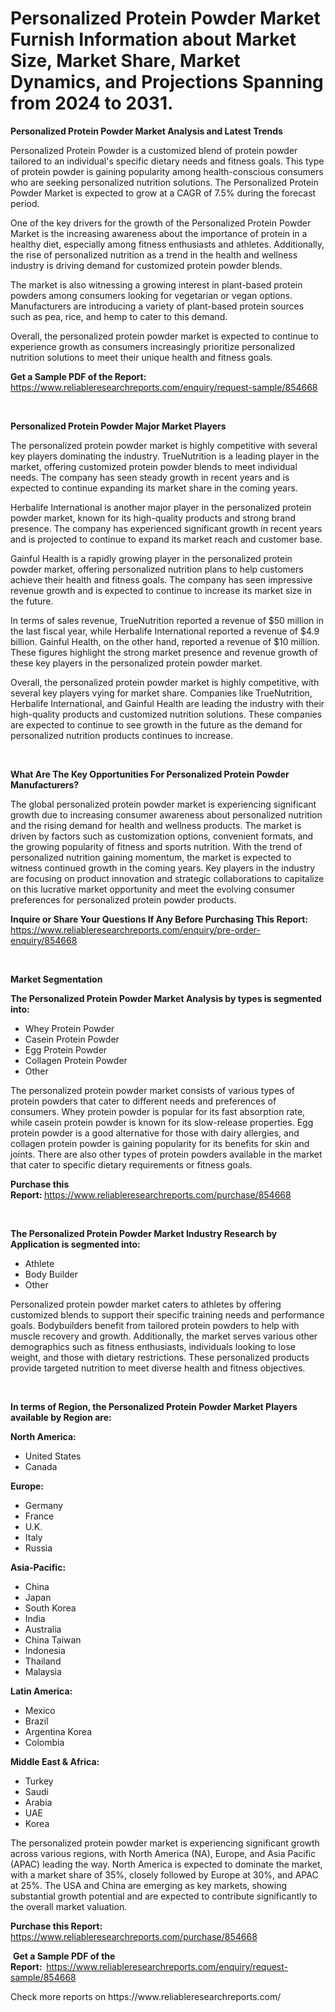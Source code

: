 <p><h1>Personalized Protein Powder Market Furnish Information about Market Size, Market Share, Market Dynamics, and Projections Spanning from 2024 to 2031.</h1></p><p><strong>Personalized Protein Powder Market Analysis and Latest Trends</strong></p>
<p><p>Personalized Protein Powder is a customized blend of protein powder tailored to an individual's specific dietary needs and fitness goals. This type of protein powder is gaining popularity among health-conscious consumers who are seeking personalized nutrition solutions. The Personalized Protein Powder Market is expected to grow at a CAGR of 7.5% during the forecast period.</p><p>One of the key drivers for the growth of the Personalized Protein Powder Market is the increasing awareness about the importance of protein in a healthy diet, especially among fitness enthusiasts and athletes. Additionally, the rise of personalized nutrition as a trend in the health and wellness industry is driving demand for customized protein powder blends.</p><p>The market is also witnessing a growing interest in plant-based protein powders among consumers looking for vegetarian or vegan options. Manufacturers are introducing a variety of plant-based protein sources such as pea, rice, and hemp to cater to this demand.</p><p>Overall, the personalized protein powder market is expected to continue to experience growth as consumers increasingly prioritize personalized nutrition solutions to meet their unique health and fitness goals.</p></p>
<p><strong>Get a Sample PDF of the Report:&nbsp;</strong> <a href="https://www.reliableresearchreports.com/enquiry/request-sample/854668">https://www.reliableresearchreports.com/enquiry/request-sample/854668</a></p>
<p>&nbsp;</p>
<p><strong>Personalized Protein Powder Major Market Players</strong></p>
<p><p>The personalized protein powder market is highly competitive with several key players dominating the industry. TrueNutrition is a leading player in the market, offering customized protein powder blends to meet individual needs. The company has seen steady growth in recent years and is expected to continue expanding its market share in the coming years.</p><p>Herbalife International is another major player in the personalized protein powder market, known for its high-quality products and strong brand presence. The company has experienced significant growth in recent years and is projected to continue to expand its market reach and customer base.</p><p>Gainful Health is a rapidly growing player in the personalized protein powder market, offering personalized nutrition plans to help customers achieve their health and fitness goals. The company has seen impressive revenue growth and is expected to continue to increase its market size in the future.</p><p>In terms of sales revenue, TrueNutrition reported a revenue of $50 million in the last fiscal year, while Herbalife International reported a revenue of $4.9 billion. Gainful Health, on the other hand, reported a revenue of $10 million. These figures highlight the strong market presence and revenue growth of these key players in the personalized protein powder market.</p><p>Overall, the personalized protein powder market is highly competitive, with several key players vying for market share. Companies like TrueNutrition, Herbalife International, and Gainful Health are leading the industry with their high-quality products and customized nutrition solutions. These companies are expected to continue to see growth in the future as the demand for personalized nutrition products continues to increase.</p></p>
<p>&nbsp;</p>
<p><strong>What Are The Key Opportunities For Personalized Protein Powder Manufacturers?</strong></p>
<p><p>The global personalized protein powder market is experiencing significant growth due to increasing consumer awareness about personalized nutrition and the rising demand for health and wellness products. The market is driven by factors such as customization options, convenient formats, and the growing popularity of fitness and sports nutrition. With the trend of personalized nutrition gaining momentum, the market is expected to witness continued growth in the coming years. Key players in the industry are focusing on product innovation and strategic collaborations to capitalize on this lucrative market opportunity and meet the evolving consumer preferences for personalized protein powder products.</p></p>
<p><strong>Inquire or Share Your Questions If Any Before Purchasing This Report:</strong> <a href="https://www.reliableresearchreports.com/enquiry/pre-order-enquiry/854668">https://www.reliableresearchreports.com/enquiry/pre-order-enquiry/854668</a></p>
<p>&nbsp;</p>
<p><strong>Market Segmentation</strong></p>
<p><strong>The Personalized Protein Powder Market Analysis by types is segmented into:</strong></p>
<p><ul><li>Whey Protein Powder</li><li>Casein Protein Powder</li><li>Egg Protein Powder</li><li>Collagen Protein Powder</li><li>Other</li></ul></p>
<p><p>The personalized protein powder market consists of various types of protein powders that cater to different needs and preferences of consumers. Whey protein powder is popular for its fast absorption rate, while casein protein powder is known for its slow-release properties. Egg protein powder is a good alternative for those with dairy allergies, and collagen protein powder is gaining popularity for its benefits for skin and joints. There are also other types of protein powders available in the market that cater to specific dietary requirements or fitness goals.</p></p>
<p><strong>Purchase this Report:&nbsp;</strong><a href="https://www.reliableresearchreports.com/purchase/854668">https://www.reliableresearchreports.com/purchase/854668</a></p>
<p>&nbsp;</p>
<p><strong>The Personalized Protein Powder Market Industry Research by Application is segmented into:</strong></p>
<p><ul><li>Athlete</li><li>Body Builder</li><li>Other</li></ul></p>
<p><p>Personalized protein powder market caters to athletes by offering customized blends to support their specific training needs and performance goals. Bodybuilders benefit from tailored protein powders to help with muscle recovery and growth. Additionally, the market serves various other demographics such as fitness enthusiasts, individuals looking to lose weight, and those with dietary restrictions. These personalized products provide targeted nutrition to meet diverse health and fitness objectives.</p></p>
<p>&nbsp;</p>
<p><strong>In terms of Region, the Personalized Protein Powder Market Players available by Region are:</strong></p>
<p>
    <p> <strong> North America: </strong>
        <ul>
            <li>United States</li>
            <li>Canada</li>
        </ul>
        </p> 
    <p> <strong> Europe: </strong>
        <ul>
            <li>Germany</li>
            <li>France</li>
            <li>U.K.</li>
            <li>Italy</li>
            <li>Russia</li>
        </ul>
        </p> 
    <p> <strong> Asia-Pacific: </strong>
        <ul>
            <li>China</li>
            <li>Japan</li>
            <li>South Korea</li>
            <li>India</li>
            <li>Australia</li>
            <li>China Taiwan</li>
            <li>Indonesia</li>
            <li>Thailand</li>
            <li>Malaysia</li>
        </ul>
        </p> 
    <p> <strong> Latin America: </strong>
        <ul>
            <li>Mexico</li>
            <li>Brazil</li>
            <li>Argentina Korea</li>
            <li>Colombia</li>
        </ul>
        </p> 
    <p> <strong> Middle East & Africa: </strong>
        <ul>
            <li>Turkey</li>
            <li>Saudi</li>
            <li>Arabia</li>
            <li>UAE</li>
            <li>Korea</li>
        </ul>
    </p>
    </p>
<p><p>The personalized protein powder market is experiencing significant growth across various regions, with North America (NA), Europe, and Asia Pacific (APAC) leading the way. North America is expected to dominate the market, with a market share of 35%, closely followed by Europe at 30%, and APAC at 25%. The USA and China are emerging as key markets, showing substantial growth potential and are expected to contribute significantly to the overall market valuation.</p></p>
<p><strong>Purchase this Report: </strong><a href="https://www.reliableresearchreports.com/purchase/854668">https://www.reliableresearchreports.com/purchase/854668</a></p>
<p>&nbsp;<strong>Get a Sample PDF of the Report:&nbsp;&nbsp;</strong><a href="https://www.reliableresearchreports.com/enquiry/request-sample/854668">https://www.reliableresearchreports.com/enquiry/request-sample/854668</a></p>
<p><strong></strong></p>
<p>Check more reports on https://www.reliableresearchreports.com/</p>